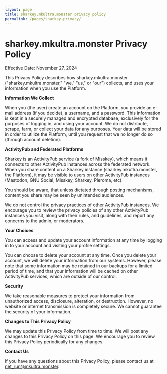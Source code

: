 ```yaml
---
layout: page
title: sharkey.mkultra.monster privacy policy
permalink: /pages/sharkey-privacy/
---
```


<h1>sharkey.mkultra.monster Privacy Policy</h1>
Effective Date: November 27, 2024

This Privacy Policy describes how sharkey.mkultra.monster ("sharkey.mkultra.monster," "we," "us," or "our") collects, and uses your information when you use the Platform.

<b>Information We Collect</b>

When you (the user) create an account on the Platform, you provide an e-mail address (if you decide), a username, and a password. This information is kept in a securely managed and encrypted database, exclusively for the purposes of logging in, and using your account. We do not distribute, scrape, farm, or collect your data for any purposes. Your data will be stored in order to utilize the Platform, until you request that we no longer do so (through account deletion).

<b>ActivityPub and Federated Platforms</b>

Sharkey is an ActivityPub service (a fork of Misskey), which means it connects to other ActivityPub instances across the federated network. When you share content on a Sharkey instance (sharkey.mkutlra.monster, the Platform), it may be visible to users on other ActivityPub instances (Mastodon, GNU Social, Misskey, Sharkey, Pleroma, etc).

You should be aware, that unless dictated through posting mechanisms, content you share may be seen by unintended audiences.

We do not control the privacy practices of other ActivityPub instances. We encourage you to review the privacy policies of any other ActivityPub instances you visit, along with their rules, and guidelines, and report any concerns to the admin, or moderators.

<b>Your Choices</b>

You can access and update your account information at any time by logging in to your account and visiting your profile settings.

You can choose to delete your account at any time. Once you delete your account, we will delete your information from our systems. However, please note that some information may be retained in our backups for a limited period of time, and that your information will be cached on other ActivityPub services, which are outside of our control.

<b>Security</b>

We take reasonable measures to protect your information from unauthorized access, disclosure, alteration, or destruction. However, no website or internet transmission is completely secure. We cannot guarantee the security of your information. 

<b>Changes to This Privacy Policy</b>

We may update this Privacy Policy from time to time. We will post any changes to this Privacy Policy on this page. We encourage you to review this Privacy Policy periodically for any changes. 

<b>Contact Us</b>

If you have any questions about this Privacy Policy, please contact us at <a href="mailto:net_run@mkultra.monster">net_run@mkultra.monster</a>. 
